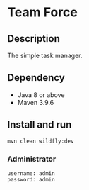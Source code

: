 # Team Force

## Description
The simple task manager.

## Dependency
- Java 8 or above
- Maven 3.9.6

## Install and run
```shell
mvn clean wildfly:dev
```

### Administrator
```shell
username: admin
password: admin
```
